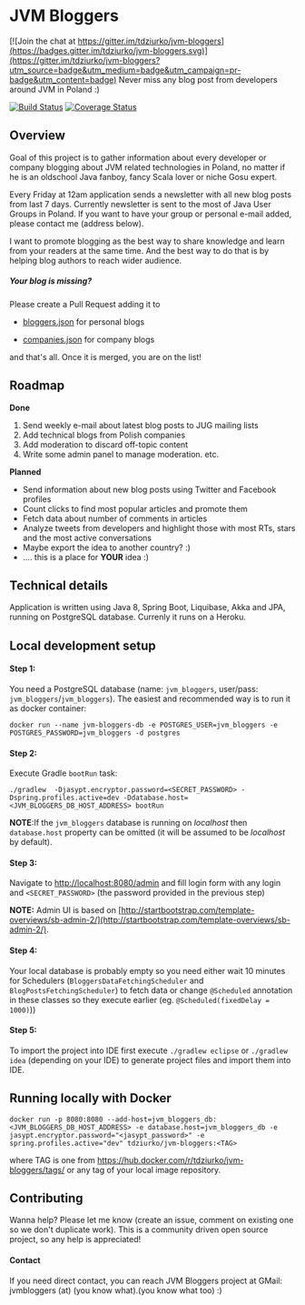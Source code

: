 # JVM Bloggers

[![Join the chat at https://gitter.im/tdziurko/jvm-bloggers](https://badges.gitter.im/tdziurko/jvm-bloggers.svg)](https://gitter.im/tdziurko/jvm-bloggers?utm_source=badge&utm_medium=badge&utm_campaign=pr-badge&utm_content=badge)
    Never miss any blog post from developers around JVM in Poland :)

[![Build Status](https://travis-ci.org/tdziurko/jvm-bloggers.svg?branch=master)](https://travis-ci.org/tdziurko/jvm-bloggers)  [![Coverage Status](https://coveralls.io/repos/tdziurko/jvm-bloggers/badge.svg?branch=master&service=github)](https://coveralls.io/github/tdziurko/jvm-bloggers?branch=master)

## Overview
Goal of this project is to gather information about every developer or company blogging about JVM related technologies in Poland, no matter if he is an oldschool 
Java fanboy, fancy Scala lover or niche Gosu expert.

Every Friday at 12am application sends a newsletter with all new blog posts from last 7 days. Currently newsletter is sent to the most of Java User Groups 
in Poland. If you want to have your group or personal e-mail added, please contact me (address below).

I want to promote blogging as the best way to share knowledge and learn from your readers at the same time. And the best way to do that is by helping blog authors to reach wider audience.

##### Your blog is missing? 
Please create a Pull Request adding it to
 
* [bloggers.json](https://github.com/tdziurko/jvm-bloggers/blob/master/bloggers.json) for personal blogs

* [companies.json](https://github.com/tdziurko/jvm-bloggers/blob/master/companies.json) for company blogs

and that's all. Once it is merged, you are on the list!
 
## Roadmap

__Done__

1. Send weekly e-mail about latest blog posts to JUG mailing lists
2. Add technical blogs from Polish companies
3. Add moderation to discard off-topic content
4. Write some admin panel to manage moderation. etc.

__Planned__

* Send information about new blog posts using Twitter and Facebook profiles
* Count clicks to find most popular articles and promote them
* Fetch data about number of comments in articles
* Analyze tweets from developers and highlight those with most RTs, stars and the most active conversations
*  Maybe export the idea to another country? :)
* .... this is a place for __YOUR__ idea :)

## Technical details

Application is written using Java 8, Spring Boot, Liquibase, Akka and JPA, running on PostgreSQL database. Currenly it runs on a Heroku.

## Local development setup

#### Step 1: 

You need a PostgreSQL database (name: `jvm_bloggers`, user/pass: `jvm_bloggers`/`jvm_bloggers`). The easiest and recommended way is to run it as docker container:

	docker run --name jvm-bloggers-db -e POSTGRES_USER=jvm_bloggers -e POSTGRES_PASSWORD=jvm_bloggers -d postgres

#### Step 2:

Execute Gradle `bootRun` task:

    ./gradlew  -Djasypt.encryptor.password=<SECRET_PASSWORD> -Dspring.profiles.active=dev -Ddatabase.host=<JVM_BLOGGERS_DB_HOST_ADDRESS> bootRun

**NOTE**:If the `jvm_bloggers` database is running on _localhost_ then `database.host` property can be omitted (it will be assumed to be _localhost_ by default).


#### Step 3:

Navigate to [http://localhost:8080/admin](http://localhost:8080/admin) and fill login form with any login and `<SECRET_PASSWORD>` (the password provided in the previous step)

**NOTE:** Admin UI is based on [http://startbootstrap.com/template-overviews/sb-admin-2/](http://startbootstrap.com/template-overviews/sb-admin-2/).

#### Step 4:

Your local database is probably empty so you need either wait 10 minutes for Schedulers (`BloggersDataFetchingScheduler` and `BlogPostsFetchingScheduler`) to fetch data or change `@Scheduled` annotation in these classes so they execute earlier (eg. `@Scheduled(fixedDelay = 1000)`))

#### Step 5:

To import the project into IDE first execute `./gradlew eclipse` or `./gradlew idea` (depending on your IDE) to generate project files and import them into IDE.

## Running locally with Docker

    docker run -p 8080:8080 --add-host=jvm_bloggers_db:<JVM_BLOGGERS_DB_HOST_ADDRESS> -e database.host=jvm_bloggers_db -e jasypt.encryptor.password="<jasypt_password>" -e spring.profiles.active="dev" tdziurko/jvm-bloggers:<TAG>
    
where TAG is one from https://hub.docker.com/r/tdziurko/jvm-bloggers/tags/ or any tag of your local image repository.      


## Contributing

Wanna help? Please let me know (create an issue, comment on existing one so we don't duplicate work). This is a community driven open source project, so any help is appreciated!

#### Contact

If you need direct contact, you can reach JVM Bloggers project at GMail: jvmbloggers (at) (you know what).(you know what too) :)
